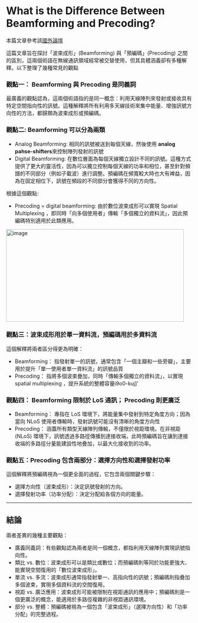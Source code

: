 # What is the Difference Between Beamforming and Precoding?
本篇文章參考該[國外論壇](https://ma-mimo.ellintech.se/2017/10/03/what-is-the-difference-between-beamforming-and-precoding/)

這篇文章旨在探討「波束成形」(Beamforming) 與「預編碼」(Precoding) 之間的區別，這兩個術語在無線通訊領域經常被交替使用，但其具體涵義卻有多種解釋。以下整理了幾種常見的觀點   



### 觀點一： Beamforming 與 Precoding 是同義詞
最廣義的觀點認為，這兩個術語指的是同一概念：利用天線陣列來發射或接收具有特定空間指向性的訊號。這種解釋將所有利用多天線技術來集中能量、增強訊號方向性的方法，都歸類為波束成形或預編碼。



### 觀點二: Beamforming 可以分為兩類
* Analog Beamforming: 相同的訊號被送到每個天線，然後使用 **analog pahse-shifters**來控制陣列發射的訊號
* Digital Beamforming: 在數位層面為每個天線獨立設計不同的訊號。這種方式提供了更大的靈活性，因為可以獨立控制每個天線的功率和相位，甚至針對頻譜的不同部分（例如子載波）進行調整。預編碼在頻寬較大時也大有裨益，因為在固定相位下，訊號在頻段的不同部分會獲得不同的方向性。

根據這個觀點:  
* Precoding = digital beamforming: 由於數位波束成形可以實現 Spatial Multiplexing ，即同時「向多個使用者」傳輸「多個獨立的資料流」，因此預編碼特別適用於此類應用。
<img width="482" height="251" alt="image" src="https://github.com/user-attachments/assets/ca635864-eab7-4881-9398-8c9a42970785" />



### 觀點三：波束成形用於單一資料流，預編碼用於多資料流
這個解釋將兩者區分得更為明確：  
* Beamforming： 指發射單一的訊號，通常包含「一個主瓣和一些旁瓣」，主要用於提升「單一使用者單一資料流」的訊號品質
* Precoding： 指將多個波束疊加，同時「傳輸多個獨立的資料流」，以實現 spatial multiplexing ，提升系統的整體容量i9o0-kuj]'



### 觀點四： Beamforming 限制於 LoS 通訊； Precoding 則更廣泛
* Beamforming： 專指在 LoS 環境下，將能量集中發射到特定角度方向；因為當向 NLoS 使用者傳輸時，發射訊號可能沒有清晰的角度方向性
* Precoding： 涵蓋所有類型天線陣列傳輸，不僅限於視距環境。在非視距 (NLoS) 環境下，訊號透過多路徑傳播到達接收端，此時預編碼旨在讓到達接收端的多路徑分量能建設性地疊加，以最大化接收到的功率。



### 觀點五：Precoding 包含兩部分：選擇方向性和選擇發射功率
這個解釋將預編碼視為一個更全面的過程，它包含兩個關鍵步驟：  
* 選擇方向性（波束成形）：決定訊號發射的方向。
* 選擇發射功率（功率分配）：決定分配給各個方向的能量。

***

## 結論
兩者差異的幾種主要觀點：
* 廣義同義詞：有些觀點認為兩者是同一個概念，都指利用天線陣列實現訊號指向性。
* 類比 vs. 數位：波束成形可以是類比或數位；而預編碼則等同於功能更強大、能實現空間復用的「數位波束成形」。
* 單流 vs. 多流：波束成形通常指發射單一、高指向性的訊號；預編碼則指疊加多個波束，實現多個資料流的空間復用。
* 視距 vs. 廣泛應用：波束成形可能被限制在視距通訊的應用中；預編碼則是一個更廣泛的概念，能適用於多路徑複雜的非視距通訊環境。
* 部分 vs. 整體：預編碼被視為一個包含「波束成形」（選擇方向性）和「功率分配」的完整過程。
